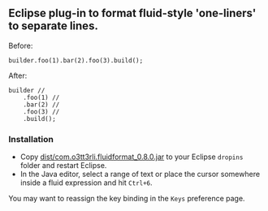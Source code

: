 ## Eclipse plug-in to format fluid-style 'one-liners' to separate lines.

Before:
```
builder.foo(1).bar(2).foo(3).build();
```

After:
```
builder //
	.foo(1) //
	.bar(2) //
	.foo(3) //
	.build();
```

### Installation
* Copy [dist/com.o3tt3rli.fluidformat_0.8.0.jar](https://github.com/krizzdewizz/fluidformat/raw/master/dist/com.o3tt3rli.fluidformat_0.8.0.jar) to your Eclipse `dropins` folder and restart Eclipse.
* In the Java editor, select a range of text or place the cursor somewhere inside a fluid expression and hit `Ctrl+6`.

You may want to reassign the key binding in the `Keys` preference page. 
